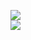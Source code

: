 [![](https://img.shields.io/badge/Made%20With-Github%20Spray-lightgrey.svg?style=for-the-badge&logo=github)](https://github.com/Annihil/github-spray#12353)  
[![](https://i.imgur.com/2DrTn0Z.gif)](https://github.com/Annihil/github-spray)